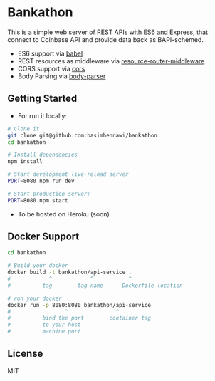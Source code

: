 Bankathon
=========

This is a simple web server of REST APIs with ES6 and Express, that connect to Coinbase API and provide data back as BAPI-schemed.

- ES6 support via [babel](https://babeljs.io)
- REST resources as middleware via [resource-router-middleware](https://github.com/developit/resource-router-middleware)
- CORS support via [cors](https://github.com/troygoode/node-cors)
- Body Parsing via [body-parser](https://github.com/expressjs/body-parser)

Getting Started
---------------
- For run it locally:

```sh
# Clone it
git clone git@github.com:basimhennawi/bankathon
cd bankathon

# Install dependencies
npm install

# Start development live-reload server
PORT=8080 npm run dev

# Start production server:
PORT=8080 npm start
```
- To be hosted on Heroku (soon)

Docker Support
------
```sh
cd bankathon

# Build your docker
docker build -t bankathon/api-service .
#            ^            ^           ^
#          tag        tag name      Dockerfile location

# run your docker
docker run -p 8080:8080 bankathon/api-service
#                 ^               ^
#          bind the port        container tag
#          to your host
#          machine port   

```

License
-------

MIT
